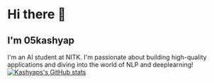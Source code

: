 # Hi there 👋
## I'm 05kashyap

I'm an AI student at NITK. I'm passionate about building high-quality applications and diving into the world of NLP and deeplearning!
[![Kashyaps's GitHub stats](https://github-readme-stats.vercel.app/api?username=05kashyap)](https://github.com/anuraghazra/github-readme-stats)
